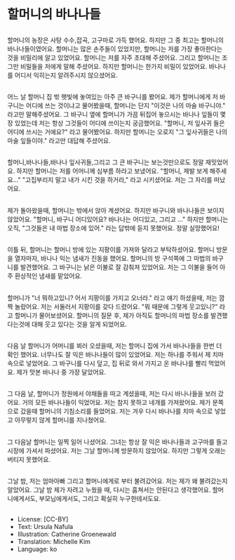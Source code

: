 # 할머니의 바나나들

##
할머니의 농장은 사탕 수수,잡곡, 고구마로 가득 했어요. 하지만 그 중 최고는 할머니의 바나나들이였어요. 할머니는 많은 손주들이 있었지만, 할머니는 저를 가장 좋아한다는 것을 비밀리에 알고 있었어요. 할머니는 저를 자주 초대해 주셨어요. 그리고 할머니는 조그만 비밀들을 저에게 말해 주셨어요. 하지만 할머니는 한가지 비밀이 있었어요. 바나나를 어디서 익히는지 알려주시지 않으셨어요.

##
어느 날 할머니 집 밖 햇빛에 놓여있는 아주 큰 바구니를 봤어요. 제가 할머니에게 저 바구니는 어디에 쓰는 것이냐고 물어봤을때, 할머니는 단지 "이것은 나의 마술 바구니야." 라고만 말해주셨어요. 그 바구니 옆에 할머니가 가끔 뒤집어 놓으시는 바나나 잎들이 몇장 있었는데 저는 항상 그것들이 어디에 쓰이는지 궁금했어요. "할머니, 저 잎사귀 들은 어디에 쓰시는 거에요?" 라고 물어봤어요. 하지만 할머니는 오로지 "그 잎사귀들은 나의 마술 잎들이야." 라고만 대답해 주셨어요.

##
할머니,바나나들,바나나 잎사귀들,그리고 그 큰 바구니는 보는것만으로도 정말 재밋었어요. 하지만 할머니는 저를 어머니께 심부름 하라고 보냈어요. "할머니, 제발 보게 해주세요..." "고집부리지 말고 내가 시킨 것을 하거라," 라고 시키셨어요. 저는 그 자리를 떠났어요. 

##
제가 돌아왔을때, 할머니는 밖에서 앉아 계셨어요. 하지만 바구니와 바나나들은 보이지 않았어요. "할머니, 바구니 어디있어요? 바나나는 어디있고, 그리고 ..." 하지만 할머니는 오직, "그것들은 내 마법 장소에 있어." 라는 답밖에 듣지 못했어요. 정말 실망했어요!

##
이틀 뒤, 할머니는 할머니 방에 있는 지팡이를 가져와 달라고 부탁하셨어요. 할머니 방문을 열자마자, 바나나 익는 냄새가 진동을 했어요. 할머니의 방 구석쪽에 그 마법의 바구니를 발견했어요. 그 바구니는 낡은 이불로 잘 감춰져 있었어요. 저는 그 이불을 들어 아주 환상적인 냄새를 맡았어요.

##
할머니가 "너 뭐하고있니? 어서 지팡이를 가지고 오너라." 라고 얘기 하셨을때, 저는 깜짝 놀랐어요. 저는 서둘러서 지팡이를 갖다 드렸어요. "뭐 때문에 그렇게 웃고있니?" 라고 할머니가 물어보셨어요. 할머니의 질문 후, 제가 아직도 할머니의 마법 장소를 발견했다는것에 대해 웃고 있다는 것을 알게 되었어요.

##
다음 날 할머니가 어머니를 뵈러 오셨을때, 저는 할머니 집에 가서 바나나들을 한번 더 확인 했어요. 너무나도 잘 익은 바나나들이 많이 있었어요. 저는 하나를 주워서 제 치마 속으로 넣었어요. 그 바구니를 다시 덮고, 집 뒤로 와서 가지고 온 바나나를 빨리 먹었어요. 제가 맛본 바나나 중 가장 달았어요.

##
그 다음 날, 할머니가 정원에서 야채들을 따고 계셨을때, 저는 다시 바나나들을 보러 갔어요. 거의 모든 바나나들이 익었어요. 저는 참지 못하고 네개를 가져왔어요. 제가 문쪽으로 갔을때 할머니의 기침소리를 들었어요. 저는 겨우 다시 바나나를 치마 속으로 넣었고 아무렇지 않게 할머니를 지나쳤어요.

##
그 다음날 할머니는 일찍 일어 나셨어요. 그녀는 항상 잘 익은 바나나들과 고구마를 들고 시장에 가셔서 파셨어요. 저는 그날 할머니께 방문하지 않았어요. 하지만 그렇게 오래는 버티지 못했어요.

##
그날 밤, 저는 엄마아빠 그리고 할머니에게로 부터 불려갔어요. 저는 제가 왜 불려갔는지 알았어요. 그날 밤 제가 자려고 누웠을 때, 다시는 훔쳐서는 안된다고 생각했어요. 할머니에게서도, 부모님에게서도, 그리고 확실히 누구한테서도요.

##
* License: [CC-BY]
* Text: Ursula Nafula
* Illustration: Catherine Groenewald
* Translation: Michelle Kim
* Language: ko
